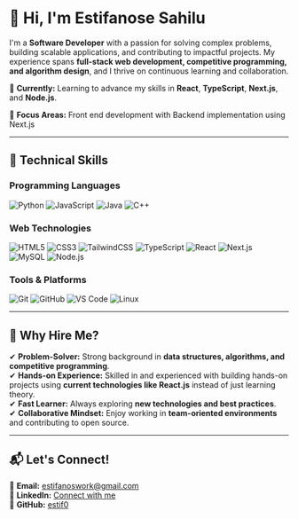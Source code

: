 # 👋 Hi, I'm Estifanose Sahilu

I'm a **Software Developer** with a passion for solving complex problems, building scalable applications, and contributing to impactful projects. My experience spans **full-stack web development, competitive programming, and algorithm design**, and I thrive on continuous learning and collaboration.

🔹 **Currently:** Learning to advance my skills in **React**, **TypeScript**, **Next.js**, and **Node.js**.

🔹 **Focus Areas:** Front end development with Backend implementation using Next.js

---

## 🚀 Technical Skills

### **Programming Languages**

![Python](https://img.shields.io/badge/Python-3776AB?style=for-the-badge&logo=python&logoColor=white) ![JavaScript](https://img.shields.io/badge/JavaScript-F7DF1E?style=for-the-badge&logo=javascript&logoColor=black) ![Java](https://img.shields.io/badge/Java-007396?style=for-the-badge&logo=java&logoColor=white) ![C++](https://img.shields.io/badge/C++-00599C?style=for-the-badge&logo=cplusplus&logoColor=white)

### **Web Technologies**

![HTML5](https://img.shields.io/badge/HTML5-E34F26?style=for-the-badge&logo=html5&logoColor=white) ![CSS3](https://img.shields.io/badge/CSS3-1572B6?style=for-the-badge&logo=css3&logoColor=white) ![TailwindCSS](https://img.shields.io/badge/Tailwind_CSS-06B6D4?style=for-the-badge&logo=tailwind-css&logoColor=white) ![TypeScript](https://img.shields.io/badge/TypeScript-3178C6?style=for-the-badge&logo=typescript&logoColor=white) ![React](https://img.shields.io/badge/React-61DAFB?style=for-the-badge&logo=react&logoColor=black) ![Next.js](https://img.shields.io/badge/Next.js-000000?style=for-the-badge&logo=next.js&logoColor=white) ![MySQL](https://img.shields.io/badge/MySQL-4479A1?style=for-the-badge&logo=mysql&logoColor=white) ![Node.js](https://img.shields.io/badge/Node.js-339933?style=for-the-badge&logo=node.js&logoColor=white)

### **Tools & Platforms**

![Git](https://img.shields.io/badge/Git-F05032?style=for-the-badge&logo=git&logoColor=white) ![GitHub](https://img.shields.io/badge/GitHub-181717?style=for-the-badge&logo=github&logoColor=white) ![VS Code](https://img.shields.io/badge/VS_Code-007ACC?style=for-the-badge&logo=visual-studio-code&logoColor=white) ![Linux](https://img.shields.io/badge/Linux-FCC624?style=for-the-badge&logo=linux&logoColor=black)

---

## 🎯 Why Hire Me?

✔ **Problem-Solver:** Strong background in **data structures, algorithms, and competitive programming**.  
✔ **Hands-on Experience:** Skilled in and experienced with building hands-on projects using **current technologies like React.js** instead of just learning theory.  
✔ **Fast Learner:** Always exploring **new technologies and best practices**.  
✔ **Collaborative Mindset:** Enjoy working in **team-oriented environments** and contributing to open source.

---

## 📬 Let's Connect!

📧 **Email:** [estifanoswork@gmail.com](mailto:estifanoswork@gmail.com)  
💼 **LinkedIn:** [Connect with me](https://linkedin.com/in/estif0)  
🐙 **GitHub:** [estif0](https://github.com/estif0)
